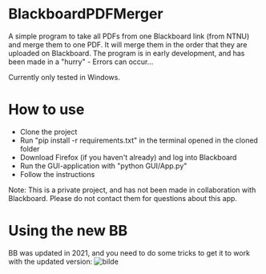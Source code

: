 # BlackboardPDFMerger
A simple program to take all PDFs from one Blackboard link (from NTNU) and merge them to one PDF. It will merge them in the order that they are uploaded on Blackboard. The program is in early development, and has been made in a "hurry" - Errors can occur...

Currently only tested in Windows.

# How to use
- Clone the project
- Run "pip install -r requirements.txt" in the terminal opened in the cloned folder
- Download Firefox (if you haven't already) and log into Blackboard
- Run the GUI-application with "python GUI/App.py"
- Follow the instructions

Note: This is a private project, and has not been made in collaboration with Blackboard. Please do not contact them for questions about this app.

# Using the new BB
BB was updated in 2021, and you need to do some tricks to get it to work with the updated version:
![bilde](https://user-images.githubusercontent.com/37532926/116880955-f4271680-ac22-11eb-89f5-13a36b0a35e0.png)

